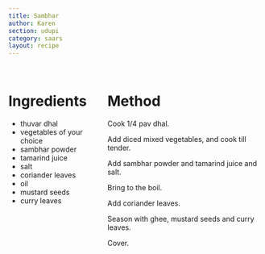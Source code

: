 ```yaml
---
title: Sambhar
author: Karen
section: udupi
category: saars
layout: recipe
---
```


<br>
<div class='columns'> <div class='column is-one-third p-3' markdown='1'>

# Ingredients

* thuvar dhal
* vegetables of your choice
* sambhar powder
* tamarind juice
* salt
* coriander leaves
* oil
* mustard seeds
* curry leaves


</div> <div class='column is-two-thirds p-3' markdown='1'>

# Method

Cook 1/4 pav dhal.

Add diced mixed vegetables, and cook till tender.

Add sambhar powder and tamarind juice and salt.

Bring to the boil.

Add coriander leaves.

Season with ghee, mustard seeds and curry leaves.

Cover.



</div> </div>